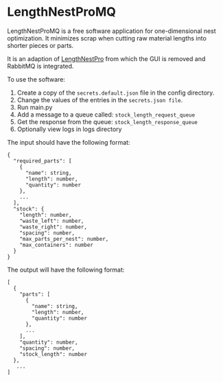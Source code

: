 # LengthNestProMQ
LengthNestProMQ is a free software application for one-dimensional nest optimization. It minimizes scrap when cutting raw material lengths into shorter pieces or parts.

It is an adaption of [LengthNestPro]([https://link-url-here.org](https://github.com/sweiss93/LengthNestPro)) from which the GUI is removed and RabbitMQ is integrated.   

To use the software:
  1. Create a copy of the `secrets.default.json` file in the config directory.
  2. Change the values of the entries in the `secrets.json file`. 
  3. Run main.py
  4. Add a message to a queue called: `stock_length_request_queue`
  5. Get the response from the queue: `stock_length_response_queue`
  6. Optionally view logs in logs directory


The input should have the following format:
```
{
  "required_parts": [
    {
      "name": string,
      "length": number,
      "quantity": number
    },
    ...
  ],
  "stock": {
    "length": number,
    "waste_left": number,
    "waste_right": number,
    "spacing": number,
    "max_parts_per_nest": number,
    "max_containers": number
  }
}
```

The output will have the following format: 
```
[
  {
    "parts": [
      {
        "name": string,
        "length": number,
        "quantity": number
      },
      ...
    ],
    "quantity": number,
    "spacing": number,
    "stock_length": number
  },
   ...
]
```
